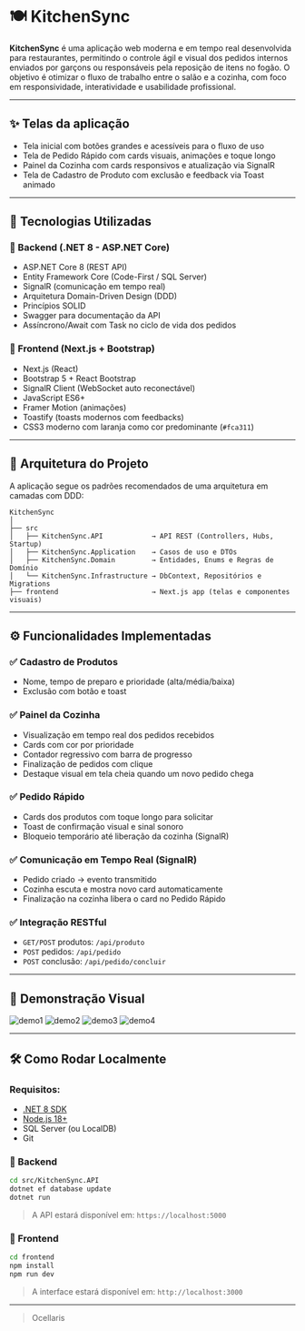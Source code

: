# 🍽️ KitchenSync

**KitchenSync** é uma aplicação web moderna e em tempo real desenvolvida para restaurantes, permitindo o controle ágil e visual dos pedidos internos enviados por garçons ou responsáveis pela reposição de itens no fogão. O objetivo é otimizar o fluxo de trabalho entre o salão e a cozinha, com foco em responsividade, interatividade e usabilidade profissional.

---

## ✨ Telas da aplicação

- Tela inicial com botões grandes e acessíveis para o fluxo de uso
- Tela de Pedido Rápido com cards visuais, animações e toque longo
- Painel da Cozinha com cards responsivos e atualização via SignalR
- Tela de Cadastro de Produto com exclusão e feedback via Toast animado

---

## 🚀 Tecnologias Utilizadas

### 🔧 Backend (.NET 8 - ASP.NET Core)
- ASP.NET Core 8 (REST API)
- Entity Framework Core (Code-First / SQL Server)
- SignalR (comunicação em tempo real)
- Arquitetura Domain-Driven Design (DDD)
- Princípios SOLID
- Swagger para documentação da API
- Assíncrono/Await com Task no ciclo de vida dos pedidos

### 🎨 Frontend (Next.js + Bootstrap)
 - Next.js (React)
- Bootstrap 5 + React Bootstrap
- SignalR Client (WebSocket auto reconectável)
- JavaScript ES6+
- Framer Motion (animações)
- Toastify (toasts modernos com feedbacks)
- CSS3 moderno com laranja como cor predominante (`#fca311`)

---

## 🧠 Arquitetura do Projeto

A aplicação segue os padrões recomendados de uma arquitetura em camadas com DDD:

```
KitchenSync
│
├── src
│   ├── KitchenSync.API            → API REST (Controllers, Hubs, Startup)
│   ├── KitchenSync.Application    → Casos de uso e DTOs
│   ├── KitchenSync.Domain         → Entidades, Enums e Regras de Domínio
│   └── KitchenSync.Infrastructure → DbContext, Repositórios e Migrations
├── frontend                       → Next.js app (telas e componentes visuais)
```

---

## ⚙️ Funcionalidades Implementadas

### ✅ Cadastro de Produtos
- Nome, tempo de preparo e prioridade (alta/média/baixa)
- Exclusão com botão e toast

### ✅ Painel da Cozinha
- Visualização em tempo real dos pedidos recebidos
- Cards com cor por prioridade
- Contador regressivo com barra de progresso
- Finalização de pedidos com clique
- Destaque visual em tela cheia quando um novo pedido chega

### ✅ Pedido Rápido
- Cards dos produtos com toque longo para solicitar
- Toast de confirmação visual e sinal sonoro
- Bloqueio temporário até liberação da cozinha (SignalR)

### ✅ Comunicação em Tempo Real (SignalR)
- Pedido criado → evento transmitido
- Cozinha escuta e mostra novo card automaticamente
- Finalização na cozinha libera o card no Pedido Rápido

### ✅ Integração RESTful
- `GET/POST` produtos: `/api/produto`
- `POST` pedidos: `/api/pedido`
- `POST` conclusão: `/api/pedido/concluir`

---

## 📸 Demonstração Visual

![demo1](https://github.com/user-attachments/assets/47c44f51-bad5-44d8-8325-3680a814202c)
![demo2](https://github.com/user-attachments/assets/7e374fd2-aee9-4f84-9bcd-14a334800fe5)
![demo3](https://github.com/user-attachments/assets/76222a2e-1bdf-4a8e-8cb2-42c9962fb263)
![demo4](https://github.com/user-attachments/assets/146b43ec-1e8b-43c4-99bf-d2123bfb3935)

---

## 🛠️ Como Rodar Localmente

### Requisitos:
- [.NET 8 SDK](https://dotnet.microsoft.com/en-us/download)
- [Node.js 18+](https://nodejs.org/)
- SQL Server (ou LocalDB)
- Git

### 🔧 Backend
```bash
cd src/KitchenSync.API
dotnet ef database update
dotnet run
```
> A API estará disponível em: `https://localhost:5000`

### 🎯 Frontend
```bash
cd frontend
npm install
npm run dev
```
> A interface estará disponível em: `http://localhost:3000`

---

> Ocellaris

